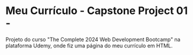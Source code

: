 # Meu Currículo - Capstone Project 01 -
Projeto do curso "The Complete 2024 Web Development Bootcamp" na plataforma Udemy, onde fiz uma página do meu currículo em HTML.
